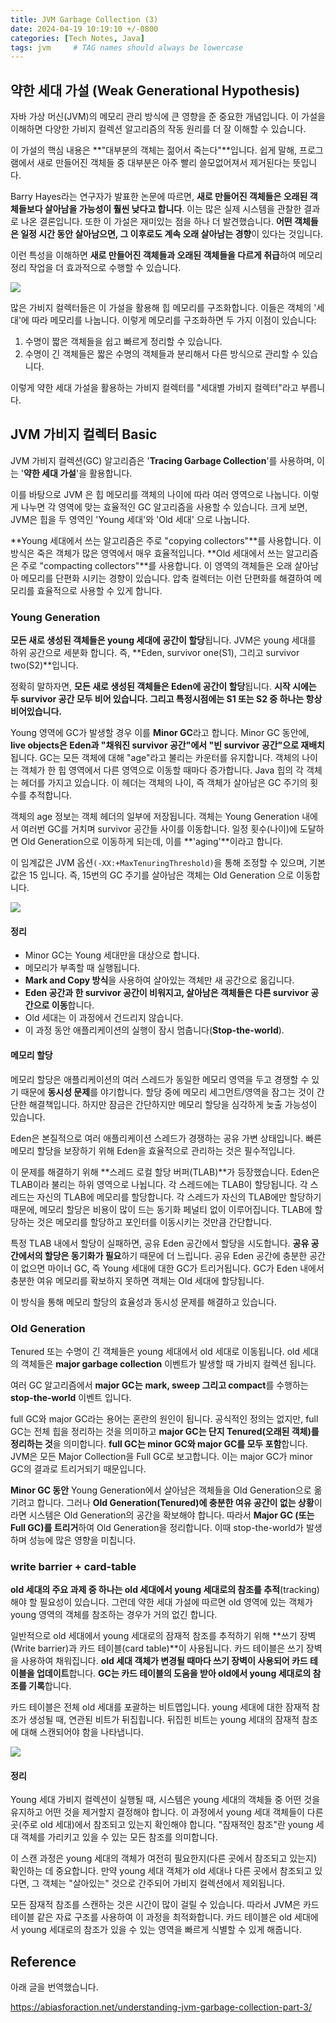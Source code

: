 ```yaml
---
title: JVM Garbage Collection (3)
date: 2024-04-19 10:19:10 +/-0800
categories: [Tech Notes, Java]
tags: jvm     # TAG names should always be lowercase
---
```


## 약한 세대 가설 (Weak Generational Hypothesis)

자바 가상 머신(JVM)의 메모리 관리 방식에 큰 영향을 준 중요한 개념입니다. 이 가설을 이해하면 다양한 가비지 컬렉션 알고리즘의 작동 원리를 더 잘 이해할 수 있습니다.

이 가설의 핵심 내용은 **"대부분의 객체는 젊어서 죽는다"**입니다. 쉽게 말해, 프로그램에서 새로 만들어진 객체들 중 대부분은 아주 빨리 쓸모없어져서 제거된다는 뜻입니다.

Barry Hayes라는 연구자가 발표한 논문에 따르면, **새로 만들어진 객체들은 오래된 객체들보다 살아남을 가능성이 훨씬 낮다고 합니다**. 이는 많은 실제 시스템을 관찰한 결과로 나온 결론입니다.
또한 이 가설은 재미있는 점을 하나 더 발견했습니다. **어떤 객체들은 일정 시간 동안 살아남으면, 그 이후로도 계속 오래 살아남는 경향**이 있다는 것입니다.

이런 특성을 이해하면 **새로 만들어진 객체들과 오래된 객체들을 다르게 취급**하여 메모리 정리 작업을 더 효과적으로 수행할 수 있습니다.

![](/assets/img/young-generation/img_1.png)

많은 가비지 컬렉터들은 이 가설을 활용해 힙 메모리를 구조화합니다. 이들은 객체의 '세대'에 따라 메모리를 나눕니다.
이렇게 메모리를 구조화하면 두 가지 이점이 있습니다:

1. 수명이 짧은 객체들을 쉽고 빠르게 정리할 수 있습니다.
2. 수명이 긴 객체들은 짧은 수명의 객체들과 분리해서 다른 방식으로 관리할 수 있습니다.

이렇게 약한 세대 가설을 활용하는 가비지 컬렉터를 "세대별 가비지 컬렉터"라고 부릅니다.

## JVM 가비지 컬렉터 Basic

JVM 가비지 컬렉션(GC) 알고리즘은 '**Tracing Garbage Collection**'를 사용하며, 이는 '**약한 세대 가설**'을 활용합니다. 

이를 바탕으로 JVM 은 힙 메모리를 객체의 나이에 따라 여러 영역으로 나눕니다. 이렇게 나누면 각 영역에 맞는 효율적인 GC 알고리즘을 사용할 수 있습니다.
크게 보면, JVM은 힙을 두 영역인 'Young 세대'와 'Old 세대' 으로 나눕니다.

**Young 세대에서 쓰는 알고리즘은 주로 "copying collectors"**를 사용합니다. 이 방식은 죽은 객체가 많은 영역에서 매우 효율적입니다.
**Old 세대에서 쓰는 알고리즘은 주로 "compacting collectors"**를 사용합니다. 이 영역의 객체들은 오래 살아남아 메모리를 단편화 시키는 경향이 있습니다. 압축
컬렉터는 이런 단편화를 해결하여 메모리를 효율적으로 사용할 수 있게 합니다.

### Young Generation

**모든 새로 생성된 객체들은 young 세대에 공간이 할당**됩니다. 
JVM은 young 세대를 하위 공간으로 세분화 합니다. 즉, **Eden, survivor one(S1), 그리고 survivor two(S2)**입니다. 

정확히 말하자면, **모든 새로 생성된 객체들은 Eden에 공간이 할당**됩니다. **시작 시에는 두 survivor 공간 모두 비어 있습니다. 그리고 특정시점에는
S1 또는 S2 중 하나는 항상 비어있습니다.**

Young 영역에 GC가 발생할 경우 이를 **Minor GC**라고 합니다. Minor GC 동안에, **live objects은 Eden과 "채워진 survivor 공간"에서 "빈 survivor 공간"으로 재배치**됩니다. 
GC는 모든 객체에 대해 "age"라고 불리는 카운터를 유지합니다. 객체의 나이는 객체가 한 힙 영역에서 다른 영역으로 이동할 때마다 증가합니다. 
Java 힙의 각 객체는 헤더를 가지고 있습니다. 이 헤더는 객체의 나이, 즉 객체가 살아남은 GC 주기의 횟수를 추적합니다.

객체의 age 정보는 객체 헤더의 일부에 저장됩니다. 객체는 Young Generation 내에서 여러번 GC를 거치며 survivor 공간들 사이를 이동합니다. 
일정 횟수(나이)에 도달하면 Old Generation으로 이동하게 되는데, 이를 **'aging'**이라고 합니다.

이 임계값은 JVM 옵션`(-XX:+MaxTenuringThreshold)`을 통해 조정할 수 있으며, 기본값은 15 입니다. 즉, 15번의 GC 주기를 살아남은 객체는 Old Generation 으로 이동합니다.

![](/assets/img/young-generation/img_2.png)

#### 정리

- Minor GC는 Young 세대만을 대상으로 합니다.
- 메모리가 부족할 때 실행됩니다.
- **Mark and Copy 방식**을 사용하여 살아있는 객체만 새 공간으로 옮깁니다.
- **Eden 공간과 한 survivor 공간이 비워지고, 살아남은 객체들은 다른 survivor 공간으로 이동**합니다.
- Old 세대는 이 과정에서 건드리지 않습니다.
- 이 과정 동안 애플리케이션의 실행이 잠시 멈춥니다(**Stop-the-world**).

#### 메모리 할당

메모리 할당은 애플리케이션의 여러 스레드가 동일한 메모리 영역을 두고 경쟁할 수 있기 때문에 **동시성 문제**를 야기합니다. 할당 중에 메모리 세그먼트/영역을 잠그는 것이 간단한 해결책입니다. 하지만 잠금은 간단하지만 메모리 할당을 심각하게 늦출 가능성이 있습니다.

Eden은 본질적으로 여러 애플리케이션 스레드가 경쟁하는 공유 가변 상태입니다. 빠른 메모리 할당을 보장하기 위해 Eden을 효율적으로 관리하는 것은 필수적입니다.

이 문제를 해결하기 위해 **스레드 로컬 할당 버퍼(TLAB)**가 등장했습니다. Eden은 TLAB이라 불리는 하위 영역으로 나뉩니다. 각 스레드에는 TLAB이 할당됩니다. 각 스레드는 자신의 TLAB에 메모리를 할당합니다. 각 스레드가 자신의 TLAB에만 할당하기 때문에, 메모리 할당은 비용이 많이 드는 동기화 페널티 없이 이루어집니다. TLAB에 할당하는 것은 메모리를 할당하고 포인터를 이동시키는 것만큼 간단합니다.

특정 TLAB 내에서 할당이 실패하면, 공유 Eden 공간에서 할당을 시도합니다. **공유 공간에서의 할당은 동기화가 필요**하기 때문에 더 느립니다. 공유 Eden 공간에 충분한 공간이 없으면 마이너 GC, 즉 Young 세대에 대한 GC가 트리거됩니다. GC가 Eden 내에서 충분한 여유 메모리를 확보하지 못하면 객체는 Old 세대에 할당됩니다.

이 방식을 통해 메모리 할당의 효율성과 동시성 문제를 해결하고 있습니다.

### Old Generation

Tenured 또는 수명이 긴 객체들은 young 세대에서 old 세대로 이동됩니다. old 세대의 객체들은 **major garbage collection** 이벤트가 발생할 때
가비지 컬렉션 됩니다.

여러 GC 알고리즘에서 **major GC는** **mark, sweep 그리고 compact**를 수행하는 **stop-the-world** 이벤트 입니다.

full GC와 major GC라는 용어는 혼란의 원인이 됩니다. 공식적인 정의는 없지만, full GC는 전체 힙을 정리하는 것을 의미하고 **major GC는 단지 Tenured(오래된 객체)를 정리하는 것**을 의미합니다.
**full GC는 minor GC와 major GC를 모두 포함**합니다. 
JVM은 모든 Major Collection을 Full GC로 보고합니다. 이는 major GC가 minor GC의 결과로 트리거되기 때문입니다.

**Minor GC 동안** Young Generation에서 살아남은 객체들을 Old Generation으로 옮기려고 합니다. 그러나 **Old Generation(Tenured)에 충분한 여유 공간이 없는 상황**이라면
시스템은 Old Generation의 공간을 확보해야 합니다. 따라서 **Major GC (또는 Full GC)를 트리거**하여 Old Generation을 정리합니다.
이때 stop-the-world가 발생하며 성능에 많은 영향을 미칩니다.

### write barrier + card-table

**old 세대의 주요 과제 중 하나는 old 세대에서 young 세대로의 참조를 추적**(tracking)해야 할 필요성이 있습니다.
그런데 약한 세대 가설에 따르면 old 영역에 있는 객체가 young 영역의 객체를 참조하는 경우가 거의 없긴 합니다.

일반적으로 old 세대에서 young 세대로의 잠재적 참조를 추적하기 위해 **쓰기 장벽(Write barrier)과 카드 테이블(card table)**이 사용됩니다.
카드 테이블은 쓰기 장벽을 사용하여 채워집니다. **old 세대 객체가 변경될 때마다 쓰기 장벽이 사용되어 카드 테이블을 업데이트**합니다. **GC는 카드 테이블의 도움을 받아 old에서 young 세대로의 참조를 기록**합니다.

카드 테이블은 전체 old 세대를 포괄하는 비트맵입니다. young 세대에 대한 잠재적 참조가 생성될 때, 연관된 비트가 뒤집힙니다. 뒤집힌 비트는 young 세대의 잠재적 참조에 대해 스캔되어야 함을 나타냅니다.

![](/assets/img/young-generation/img_3.png)

#### 정리

Young 세대 가비지 컬렉션이 실행될 때, 시스템은 young 세대의 객체들 중 어떤 것을 유지하고 어떤 것을 제거할지 결정해야 합니다.
이 과정에서 young 세대 객체들이 다른 곳(주로 old 세대)에서 참조되고 있는지 확인해야 합니다.
"잠재적인 참조"란 young 세대 객체를 가리키고 있을 수 있는 모든 참조를 의미합니다.

이 스캔 과정은 young 세대의 객체가 여전히 필요한지(다른 곳에서 참조되고 있는지) 확인하는 데 중요합니다.
만약 young 세대 객체가 old 세대나 다른 곳에서 참조되고 있다면, 그 객체는 "살아있는" 것으로 간주되어 가비지 컬렉션에서 제외됩니다.

모든 잠재적 참조를 스캔하는 것은 시간이 많이 걸릴 수 있습니다.
따라서 JVM은 카드 테이블 같은 자료 구조를 사용하여 이 과정을 최적화합니다.
카드 테이블은 old 세대에서 young 세대로의 참조가 있을 수 있는 영역을 빠르게 식별할 수 있게 해줍니다.

## Reference

아래 글을 번역했습니다.

https://abiasforaction.net/understanding-jvm-garbage-collection-part-3/




